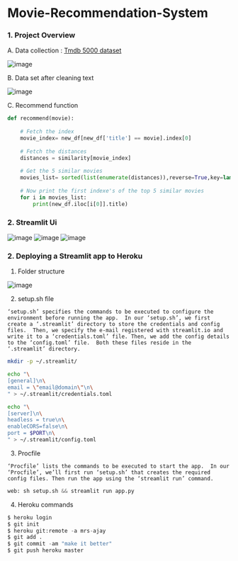# Movie-Recommendation-System

### 1. Project Overview

A. Data collection : [Tmdb 5000 dataset](https://www.kaggle.com/datasets/tmdb/tmdb-movie-metadata)

![image](https://user-images.githubusercontent.com/37560890/183575278-fc9da1e9-b9cf-44e9-a953-8c082108d028.png)

B. Data set after cleaning text

![image](https://user-images.githubusercontent.com/37560890/183575485-ef3bd59d-6121-46e6-9f64-2a9678551ce4.png)

C. Recommend function

```py
def recommend(movie):
    
    # Fetch the index
    movie_index= new_df[new_df['title'] == movie].index[0]
    
    # Fetch the distances
    distances = similarity[movie_index]
    
    # Get the 5 similar movies 
    movies_list= sorted(list(enumerate(distances)),reverse=True,key=lambda x:x[1])[1:6]
    
    # Now print the first indexe's of the top 5 similar movies
    for i in movies_list:
        print(new_df.iloc[i[0]].title)

```

### 2. Streamlit Ui 


![image](https://user-images.githubusercontent.com/37560890/183477463-4c1b6778-1f2c-4166-9971-381ba284c217.png)
![image](https://user-images.githubusercontent.com/37560890/183476828-a751733c-11b3-436f-be30-409a8e1cba3a.png)
![image](https://user-images.githubusercontent.com/37560890/183477100-9334723e-ea9d-421f-b14d-8bef998e97d9.png)

### 2. Deploying a Streamlit app to Heroku

1. Folder structure

![image](https://user-images.githubusercontent.com/37560890/183566414-2271d181-461a-4fa7-a127-93d447a751b8.png)

2. setup.sh file

`
‘setup.sh’ specifies the commands to be executed to configure the environment before running the app. 
In our ‘setup.sh’, we first create a ‘.streamlit’ directory to store the credentials and config files. 
Then, we specify the e-mail registered with streamlit.io and write it to a ‘credentials.toml’ file.
Then, we add the config details to the ‘config.toml’ file. 
Both these files reside in the ‘.streamlit’ directory.
`

```sh
mkdir -p ~/.streamlit/

echo "\
[general]\n\
email = \"email@domain\"\n\
" > ~/.streamlit/credentials.toml

echo "\
[server]\n\
headless = true\n\
enableCORS=false\n\
port = $PORT\n\
" > ~/.streamlit/config.toml

```

3. Procfile

`
‘Procfile’ lists the commands to be executed to start the app. 
In our ‘Procfile’, we’ll first run ‘setup.sh’ that creates the required config files.
Then run the app using the ‘streamlit run’ command.
`

```py
web: sh setup.sh && streamlit run app.py
```

4. Heroku commands

```py 
$ heroku login
$ git init
$ heroku git:remote -a mrs-ajay
$ git add .
$ git commit -am "make it better"
$ git push heroku master

```
